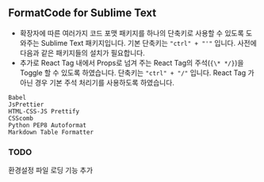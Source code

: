 ## FormatCode for Sublime Text

* 확장자에 따른 여러가지 코드 포맷 패키지를 하나의 단축키로 사용할 수 있도록 도와주는 Sublime Text 패키지입니다. 기본 단축키는 `"ctrl" + "'"` 입니다. 사전에 다음과 같은 패키지들의 설치가 필요합니다.
* 추가로 React Tag 내에서 Props로 넘겨 주는 React Tag의 주석(`{\* */}`)을 Toggle 할 수 있도록 하였습니다. 단축키는 `"ctrl" + "/"` 입니다. React Tag 가 아닌 경우 기본 주석 처리기를 사용하도록 하였습니다.

```
Babel
JsPrettier
HTML-CSS-JS Prettify
CSScomb
Python PEP8 Autoformat
Markdown Table Formatter
```

### TODO

환경설정 파일 로딩 기능 추가

